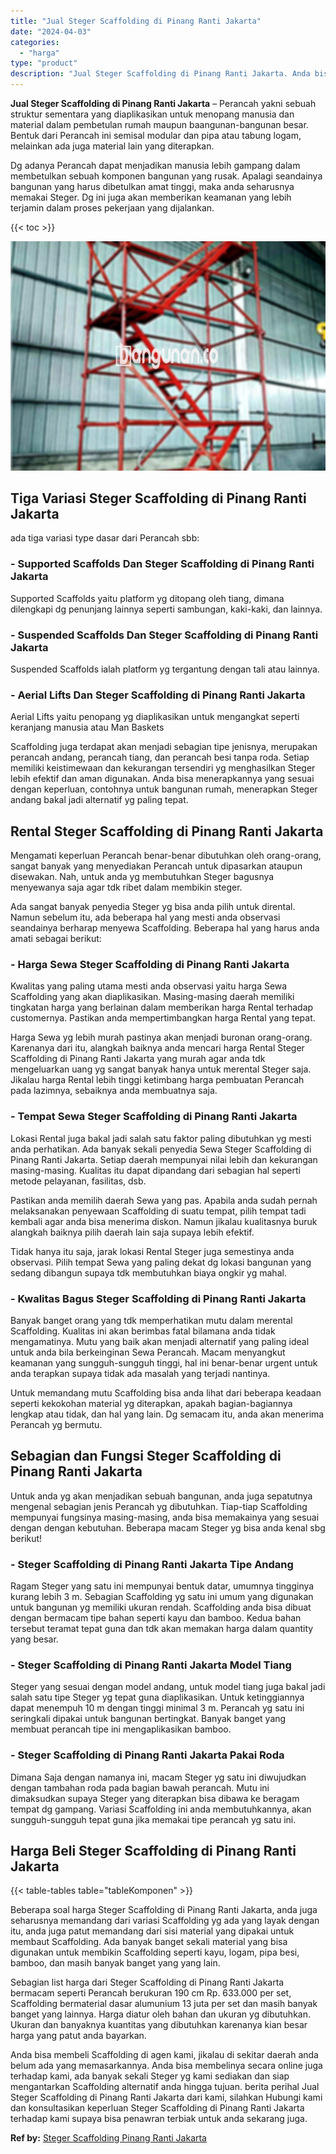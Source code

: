```yaml
---
title: "Jual Steger Scaffolding di Pinang Ranti Jakarta"
date: "2024-04-03"
categories: 
  - "harga"
type: "product"
description: "Jual Steger Scaffolding di Pinang Ranti Jakarta. Anda bisa membeli Scaffolding di agen kami, jikalau di sekitar daerah anda belum ada yang memasarkannya. And..."
---
```


**Jual Steger Scaffolding di Pinang Ranti Jakarta** – Perancah yakni sebuah struktur sementara yang diaplikasikan untuk menopang manusia dan material dalam pembetulan rumah maupun baangunan-bangunan besar. Bentuk dari Perancah ini semisal modular dan pipa atau tabung logam, melainkan ada juga material lain yang diterapkan.

Dg adanya Perancah dapat menjadikan manusia lebih gampang dalam membetulkan sebuah komponen bangunan yang rusak. Apalagi seandainya bangunan yang harus dibetulkan amat tinggi, maka anda seharusnya memakai Steger. Dg ini juga akan memberikan keamanan yang lebih terjamin dalam proses pekerjaan yang dijalankan.

{{< toc >}}

![Jual Steger Scaffolding di Pinang Ranti Jakarta](/images/sewa-scaffolding-steger-24.png)

## Tiga Variasi Steger Scaffolding di Pinang Ranti Jakarta

ada tiga variasi type dasar dari Perancah sbb:

### \- Supported Scaffolds Dan Steger Scaffolding di Pinang Ranti Jakarta

Supported Scaffolds yaitu platform yg ditopang oleh tiang, dimana dilengkapi dg penunjang lainnya seperti sambungan, kaki-kaki, dan lainnya.

### \- Suspended Scaffolds Dan Steger Scaffolding di Pinang Ranti Jakarta

Suspended Scaffolds ialah platform yg tergantung dengan tali atau lainnya.

### \- Aerial Lifts Dan Steger Scaffolding di Pinang Ranti Jakarta

Aerial Lifts yaitu penopang yg diaplikasikan untuk mengangkat seperti keranjang manusia atau Man Baskets

Scaffolding juga terdapat akan menjadi sebagian tipe jenisnya, merupakan perancah andang, perancah tiang, dan perancah besi tanpa roda. Setiap memiliki keistimewaan dan kekurangan tersendiri yg menghasilkan Steger lebih efektif dan aman digunakan. Anda bisa menerapkannya yang sesuai dengan keperluan, contohnya untuk bangunan rumah, menerapkan Steger andang bakal jadi alternatif yg paling tepat.

## Rental Steger Scaffolding di Pinang Ranti Jakarta

Mengamati keperluan Perancah benar-benar dibutuhkan oleh orang-orang, sangat banyak yang menyediakan Perancah untuk dipasarkan ataupun disewakan. Nah, untuk anda yg membutuhkan Steger bagusnya menyewanya saja agar tdk ribet dalam membikin steger.

Ada sangat banyak penyedia Steger yg bisa anda pilih untuk dirental. Namun sebelum itu, ada beberapa hal yang mesti anda observasi seandainya berharap menyewa Scaffolding. Beberapa hal yang harus anda amati sebagai berikut:

### \- Harga Sewa Steger Scaffolding di Pinang Ranti Jakarta

Kwalitas yang paling utama mesti anda observasi yaitu harga Sewa Scaffolding yang akan diaplikasikan. Masing-masing daerah memiliki tingkatan harga yang berlainan dalam memberikan harga Rental terhadap customernya. Pastikan anda mempertimbangkan harga Rental yang tepat.

Harga Sewa yg lebih murah pastinya akan menjadi buronan orang-orang. Karenanya dari itu, alangkah baiknya anda mencari harga Rental Steger Scaffolding di Pinang Ranti Jakarta yang murah agar anda tdk mengeluarkan uang yg sangat banyak hanya untuk merental Steger saja. Jikalau harga Rental lebih tinggi ketimbang harga pembuatan Perancah pada lazimnya, sebaiknya anda membuatnya saja.

### \- Tempat Sewa Steger Scaffolding di Pinang Ranti Jakarta

Lokasi Rental juga bakal jadi salah satu faktor paling dibutuhkan yg mesti anda perhatikan. Ada banyak sekali penyedia Sewa Steger Scaffolding di Pinang Ranti Jakarta. Setiap daerah mempunyai nilai lebih dan kekurangan masing-masing. Kualitas itu dapat dipandang dari sebagian hal seperti metode pelayanan, fasilitas, dsb.

Pastikan anda memilih daerah Sewa yang pas. Apabila anda sudah pernah melaksanakan penyewaan Scaffolding di suatu tempat, pilih tempat tadi kembali agar anda bisa menerima diskon. Namun jikalau kualitasnya buruk alangkah baiknya pilih daerah lain saja supaya lebih efektif.

Tidak hanya itu saja, jarak lokasi Rental Steger juga semestinya anda observasi. Pilih tempat Sewa yang paling dekat dg lokasi bangunan yang sedang dibangun supaya tdk membutuhkan biaya ongkir yg mahal.

### \- Kwalitas Bagus Steger Scaffolding di Pinang Ranti Jakarta

Banyak banget orang yang tdk memperhatikan mutu dalam merental Scaffolding. Kualitas ini akan berimbas fatal bilamana anda tidak mengamatinya. Mutu yang baik akan menjadi alternatif yang paling ideal untuk anda bila berkeinginan Sewa Perancah. Macam menyangkut keamanan yang sungguh-sungguh tinggi, hal ini benar-benar urgent untuk anda terapkan supaya tidak ada masalah yang terjadi nantinya.

Untuk memandang mutu Scaffolding bisa anda lihat dari beberapa keadaan seperti kekokohan material yg diterapkan, apakah bagian-bagiannya lengkap atau tidak, dan hal yang lain. Dg semacam itu, anda akan menerima Perancah yg bermutu.

## Sebagian dan Fungsi Steger Scaffolding di Pinang Ranti Jakarta

Untuk anda yg akan menjadikan sebuah bangunan, anda juga sepatutnya mengenal sebagian jenis Perancah yg dibutuhkan. Tiap-tiap Scaffolding mempunyai fungsinya masing-masing, anda bisa memakainya yang sesuai dengan dengan kebutuhan. Beberapa macam Steger yg bisa anda kenal sbg berikut!

### \- Steger Scaffolding di Pinang Ranti Jakarta Tipe Andang

Ragam Steger yang satu ini mempunyai bentuk datar, umumnya tingginya kurang lebih 3 m. Sebagian Scaffolding yg satu ini umum yang digunakan untuk bangunan yg memiliki ukuran rendah. Scaffolding anda bisa dibuat dengan bermacam tipe bahan seperti kayu dan bamboo. Kedua bahan tersebut teramat tepat guna dan tdk akan memakan harga dalam quantity yang besar.

### \- Steger Scaffolding di Pinang Ranti Jakarta Model Tiang

Steger yang sesuai dengan model andang, untuk model tiang juga bakal jadi salah satu tipe Steger yg tepat guna diaplikasikan. Untuk ketinggiannya dapat menempuh 10 m dengan tinggi minimal 3 m. Perancah yg satu ini seringkali dipakai untuk bangunan bertingkat. Banyak banget yang membuat perancah tipe ini mengaplikasikan bamboo.

### \- Steger Scaffolding di Pinang Ranti Jakarta Pakai Roda

Dimana Saja dengan namanya ini, macam Steger yg satu ini diwujudkan dengan tambahan roda pada bagian bawah perancah. Mutu ini dimaksudkan supaya Steger yang diterapkan bisa dibawa ke beragam tempat dg gampang. Variasi Scaffolding ini anda membutuhkannya, akan sungguh-sungguh tepat guna jika memakai tipe perancah yg satu ini.

## Harga Beli Steger Scaffolding di Pinang Ranti Jakarta

{{< table-tables table="tableKomponen" >}}

Beberapa soal harga Steger Scaffolding di Pinang Ranti Jakarta, anda juga seharusnya memandang dari variasi Scaffolding yg ada yang layak dengan itu, anda juga patut memandang dari sisi material yang dipakai untuk membaut Scaffolding. Ada banyak banget sekali material yang bisa digunakan untuk membikin Scaffolding seperti kayu, logam, pipa besi, bamboo, dan masih banyak banget yang yang lain.

Sebagian list harga dari Steger Scaffolding di Pinang Ranti Jakarta bermacam seperti Perancah berukuran 190 cm Rp. 633.000 per set, Scaffolding bermaterial dasar alumunium 13 juta per set dan masih banyak banget yang lainnya. Harga diatur oleh bahan dan ukuran yg dibutuhkan. Ukuran dan banyaknya kuantitas yang dibutuhkan karenanya kian besar harga yang patut anda bayarkan.

Anda bisa membeli Scaffolding di agen kami, jikalau di sekitar daerah anda belum ada yang memasarkannya. Anda bisa membelinya secara online juga terhadap kami, ada banyak sekali Steger yg kami sediakan dan siap mengantarkan Scaffolding alternatif anda hingga tujuan. berita perihal Jual Steger Scaffolding di Pinang Ranti Jakarta dari kami, silahkan Hubungi kami dan konsultasikan keperluan Steger Scaffolding di Pinang Ranti Jakarta terhadap kami supaya bisa penawran terbiak untuk anda sekarang juga.

**Ref by:** [Steger Scaffolding Pinang Ranti Jakarta](https://id.wikipedia.org/wiki/Steger)
